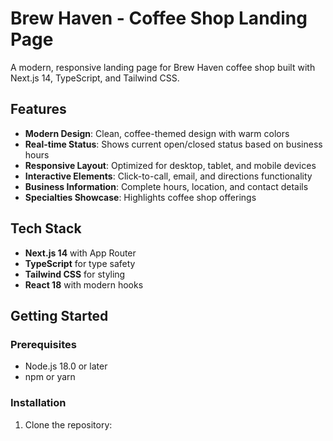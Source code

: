 # Brew Haven - Coffee Shop Landing Page

A modern, responsive landing page for Brew Haven coffee shop built with Next.js 14, TypeScript, and Tailwind CSS.

## Features

- **Modern Design**: Clean, coffee-themed design with warm colors
- **Real-time Status**: Shows current open/closed status based on business hours
- **Responsive Layout**: Optimized for desktop, tablet, and mobile devices
- **Interactive Elements**: Click-to-call, email, and directions functionality
- **Business Information**: Complete hours, location, and contact details
- **Specialties Showcase**: Highlights coffee shop offerings

## Tech Stack

- **Next.js 14** with App Router
- **TypeScript** for type safety
- **Tailwind CSS** for styling
- **React 18** with modern hooks

## Getting Started

### Prerequisites

- Node.js 18.0 or later
- npm or yarn

### Installation

1. Clone the repository: